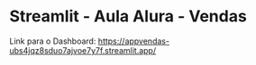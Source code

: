 # Streamlit - Aula Alura - Vendas

Link para o Dashboard: https://appvendas-ubs4jqz8sduo7ajvoe7y7f.streamlit.app/
